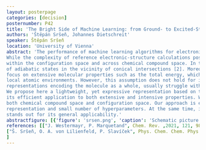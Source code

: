 ```yaml
---
layout: posterpage
categories: [decision]
posternumber: P42
title: 'The Bright Side of Machine Learning: from Ground- to Excited-State Applications'
authors: 'Štěpán Sršeň, Johannes Dietschreit'
speaker: Štěpán Sršeň
location: 'University of Vienna'
abstract: 'The performance of machine learning algorithms for electronically excited states significantly lags behind ground-state applications [1]. 
While the complexity of reference electronic-structure calculations poses a problem of its own, there are additional obstacles when learning both 
within the configuration space and across chemical compound space. In the configuration space, for example, we have to deal with insufficient smoothness 
of adiabatic states in the vicinity of conical intersections [2]. Moreover, most of the state-of-the-art molecular representations and machine learning models 
focus on extensive molecular properties such as the total energy, which is reflected in their design. These models often assume additivity of contributions from 
local atomic environments. However, this assumption does not hold for intensive properties such as excitation properties. On the other hand, global molecular 
representations encoding the molecule as a whole, usually struggle with missing permutational invariance and non-constant size when learning in the chemical compound space.
We propose here a lightweight, yet expressive representation based on the expansion into spherical harmonics (see Fig. 1) and two machine learning kernels allowing 
its efficient application to both extensive and intensive properties. We demonstrate the performance of our kernel-based framework on multiple datasets, encompassing 
both chemical compound space and configuration space. Our approach is easily implementable thanks to its simplicity, and cheap to apply due to the small size of the 
representation and small number of hyperparameters. At the same time, it reaches or surpasses the accuracy of current state-of-the-art representations and kernels and 
stands out for its general applicability.'
abstractfigure: [{'figure': 'srsen.png', 'caption': 'Schematic picture of the representation'}]
references: [["J. Westermayr, P. Marquetand", Chem. Rev. ,2021, 121, 9873–9926],
["Š. Sršeň, O. A. von Lilienfeld, P. Slavíček", Phys. Chem. Chem. Phys. ,2024, 26, 4306–4319]
]
---
```

